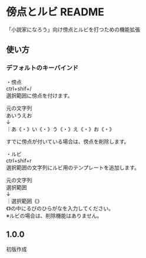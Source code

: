 # 傍点とルビ README

「小説家になろう」向け傍点とルビを打つための機能拡張  

## 使い方  

### デフォルトのキーバインド

・傍点  
ctrl+shif+/  
選択範囲に傍点を付けます。

元の文字列  
あいうえお  
↓  
｜あ《・》い《・》う《・》え《・》お《・》  

すでに傍点が付いている場合は、傍点を削除します。  

・ルビ  
ctrl+shif+r  
選択範囲の文字列にルビ用のテンプレートを追加します。  

元の文字列  
選択範囲  
↓  
｜選択範囲《》  
《》の中にるびのひらがなを入力してください。  
※ルビの場合は、削除機能はありません。  

## 1.0.0  

初版作成  


